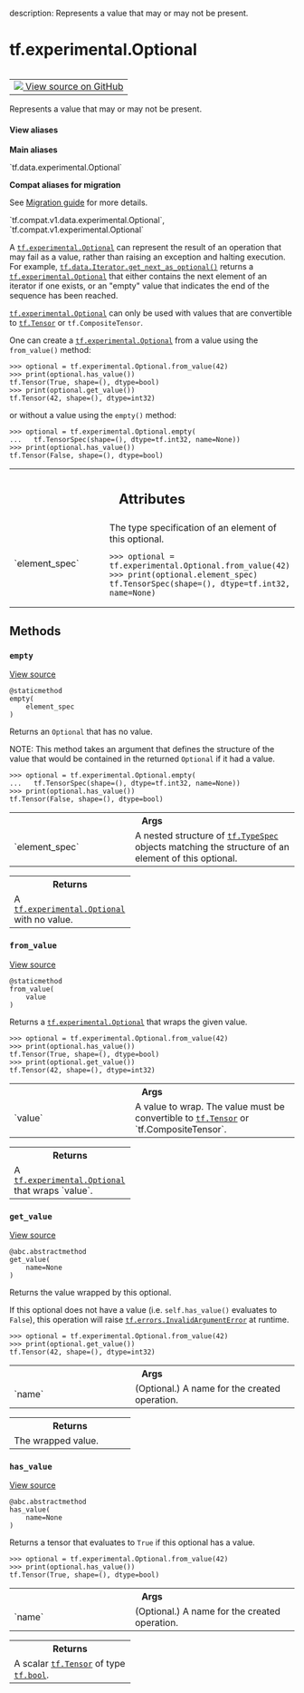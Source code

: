 description: Represents a value that may or may not be present.

<div itemscope itemtype="http://developers.google.com/ReferenceObject">
<meta itemprop="name" content="tf.experimental.Optional" />
<meta itemprop="path" content="Stable" />
<meta itemprop="property" content="empty"/>
<meta itemprop="property" content="from_value"/>
<meta itemprop="property" content="get_value"/>
<meta itemprop="property" content="has_value"/>
</div>

# tf.experimental.Optional

<!-- Insert buttons and diff -->

<table class="tfo-notebook-buttons tfo-api nocontent" align="left">
<td>
  <a target="_blank" href="https://github.com/tensorflow/tensorflow/blob/r2.3/tensorflow/python/data/ops/optional_ops.py#L38-L163">
    <img src="https://www.tensorflow.org/images/GitHub-Mark-32px.png" />
    View source on GitHub
  </a>
</td>
</table>



Represents a value that may or may not be present.

<section class="expandable">
  <h4 class="showalways">View aliases</h4>
  <p>
<b>Main aliases</b>
<p>`tf.data.experimental.Optional`</p>

<b>Compat aliases for migration</b>
<p>See
<a href="https://www.tensorflow.org/guide/migrate">Migration guide</a> for
more details.</p>
<p>`tf.compat.v1.data.experimental.Optional`, `tf.compat.v1.experimental.Optional`</p>
</p>
</section>

<!-- Placeholder for "Used in" -->

A <a href="../../tf/experimental/Optional.md"><code>tf.experimental.Optional</code></a> can represent the result of an operation that may
fail as a value, rather than raising an exception and halting execution. For
example, <a href="../../tf/data/Iterator.md#get_next_as_optional"><code>tf.data.Iterator.get_next_as_optional()</code></a> returns a
<a href="../../tf/experimental/Optional.md"><code>tf.experimental.Optional</code></a> that either contains the next element of an
iterator if one exists, or an "empty" value that indicates the end of the
sequence has been reached.

<a href="../../tf/experimental/Optional.md"><code>tf.experimental.Optional</code></a> can only be used with values that are convertible
to <a href="../../tf/Tensor.md"><code>tf.Tensor</code></a> or `tf.CompositeTensor`.

One can create a <a href="../../tf/experimental/Optional.md"><code>tf.experimental.Optional</code></a> from a value using the
`from_value()` method:

```
>>> optional = tf.experimental.Optional.from_value(42)
>>> print(optional.has_value())
tf.Tensor(True, shape=(), dtype=bool)
>>> print(optional.get_value())
tf.Tensor(42, shape=(), dtype=int32)
```

or without a value using the `empty()` method:

```
>>> optional = tf.experimental.Optional.empty(
...   tf.TensorSpec(shape=(), dtype=tf.int32, name=None))
>>> print(optional.has_value())
tf.Tensor(False, shape=(), dtype=bool)
```



<!-- Tabular view -->
 <table class="responsive fixed orange">
<colgroup><col width="214px"><col></colgroup>
<tr><th colspan="2"><h2 class="add-link">Attributes</h2></th></tr>

<tr>
<td>
`element_spec`
</td>
<td>
The type specification of an element of this optional.

```
>>> optional = tf.experimental.Optional.from_value(42)
>>> print(optional.element_spec)
tf.TensorSpec(shape=(), dtype=tf.int32, name=None)
```
</td>
</tr>
</table>



## Methods

<h3 id="empty"><code>empty</code></h3>

<a target="_blank" href="https://github.com/tensorflow/tensorflow/blob/r2.3/tensorflow/python/data/ops/optional_ops.py#L118-L137">View source</a>

<pre class="devsite-click-to-copy prettyprint lang-py tfo-signature-link">
<code>@staticmethod</code>
<code>empty(
    element_spec
)
</code></pre>

Returns an `Optional` that has no value.

NOTE: This method takes an argument that defines the structure of the value
that would be contained in the returned `Optional` if it had a value.

```
>>> optional = tf.experimental.Optional.empty(
...   tf.TensorSpec(shape=(), dtype=tf.int32, name=None))
>>> print(optional.has_value())
tf.Tensor(False, shape=(), dtype=bool)
```

<!-- Tabular view -->
 <table class="responsive fixed orange">
<colgroup><col width="214px"><col></colgroup>
<tr><th colspan="2">Args</th></tr>

<tr>
<td>
`element_spec`
</td>
<td>
A nested structure of <a href="../../tf/TypeSpec.md"><code>tf.TypeSpec</code></a> objects matching the
structure of an element of this optional.
</td>
</tr>
</table>



<!-- Tabular view -->
 <table class="responsive fixed orange">
<colgroup><col width="214px"><col></colgroup>
<tr><th colspan="2">Returns</th></tr>
<tr class="alt">
<td colspan="2">
A <a href="../../tf/experimental/Optional.md"><code>tf.experimental.Optional</code></a> with no value.
</td>
</tr>

</table>



<h3 id="from_value"><code>from_value</code></h3>

<a target="_blank" href="https://github.com/tensorflow/tensorflow/blob/r2.3/tensorflow/python/data/ops/optional_ops.py#L139-L163">View source</a>

<pre class="devsite-click-to-copy prettyprint lang-py tfo-signature-link">
<code>@staticmethod</code>
<code>from_value(
    value
)
</code></pre>

Returns a <a href="../../tf/experimental/Optional.md"><code>tf.experimental.Optional</code></a> that wraps the given value.

```
>>> optional = tf.experimental.Optional.from_value(42)
>>> print(optional.has_value())
tf.Tensor(True, shape=(), dtype=bool)
>>> print(optional.get_value())
tf.Tensor(42, shape=(), dtype=int32)
```

<!-- Tabular view -->
 <table class="responsive fixed orange">
<colgroup><col width="214px"><col></colgroup>
<tr><th colspan="2">Args</th></tr>

<tr>
<td>
`value`
</td>
<td>
A value to wrap. The value must be convertible to <a href="../../tf/Tensor.md"><code>tf.Tensor</code></a> or
`tf.CompositeTensor`.
</td>
</tr>
</table>



<!-- Tabular view -->
 <table class="responsive fixed orange">
<colgroup><col width="214px"><col></colgroup>
<tr><th colspan="2">Returns</th></tr>
<tr class="alt">
<td colspan="2">
A <a href="../../tf/experimental/Optional.md"><code>tf.experimental.Optional</code></a> that wraps `value`.
</td>
</tr>

</table>



<h3 id="get_value"><code>get_value</code></h3>

<a target="_blank" href="https://github.com/tensorflow/tensorflow/blob/r2.3/tensorflow/python/data/ops/optional_ops.py#L84-L102">View source</a>

<pre class="devsite-click-to-copy prettyprint lang-py tfo-signature-link">
<code>@abc.abstractmethod</code>
<code>get_value(
    name=None
)
</code></pre>

Returns the value wrapped by this optional.

If this optional does not have a value (i.e. `self.has_value()` evaluates to
`False`), this operation will raise <a href="../../tf/errors/InvalidArgumentError.md"><code>tf.errors.InvalidArgumentError</code></a> at
runtime.

```
>>> optional = tf.experimental.Optional.from_value(42)
>>> print(optional.get_value())
tf.Tensor(42, shape=(), dtype=int32)
```

<!-- Tabular view -->
 <table class="responsive fixed orange">
<colgroup><col width="214px"><col></colgroup>
<tr><th colspan="2">Args</th></tr>

<tr>
<td>
`name`
</td>
<td>
(Optional.) A name for the created operation.
</td>
</tr>
</table>



<!-- Tabular view -->
 <table class="responsive fixed orange">
<colgroup><col width="214px"><col></colgroup>
<tr><th colspan="2">Returns</th></tr>
<tr class="alt">
<td colspan="2">
The wrapped value.
</td>
</tr>

</table>



<h3 id="has_value"><code>has_value</code></h3>

<a target="_blank" href="https://github.com/tensorflow/tensorflow/blob/r2.3/tensorflow/python/data/ops/optional_ops.py#L68-L82">View source</a>

<pre class="devsite-click-to-copy prettyprint lang-py tfo-signature-link">
<code>@abc.abstractmethod</code>
<code>has_value(
    name=None
)
</code></pre>

Returns a tensor that evaluates to `True` if this optional has a value.

```
>>> optional = tf.experimental.Optional.from_value(42)
>>> print(optional.has_value())
tf.Tensor(True, shape=(), dtype=bool)
```

<!-- Tabular view -->
 <table class="responsive fixed orange">
<colgroup><col width="214px"><col></colgroup>
<tr><th colspan="2">Args</th></tr>

<tr>
<td>
`name`
</td>
<td>
(Optional.) A name for the created operation.
</td>
</tr>
</table>



<!-- Tabular view -->
 <table class="responsive fixed orange">
<colgroup><col width="214px"><col></colgroup>
<tr><th colspan="2">Returns</th></tr>
<tr class="alt">
<td colspan="2">
A scalar <a href="../../tf/Tensor.md"><code>tf.Tensor</code></a> of type <a href="../../tf.md#bool"><code>tf.bool</code></a>.
</td>
</tr>

</table>





